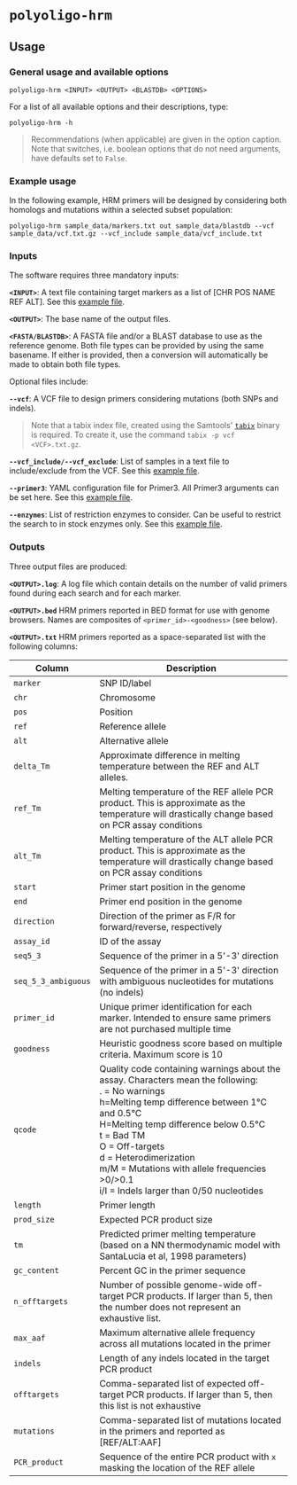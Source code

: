 # `polyoligo-hrm`

## Usage

### General usage and available options

```
polyoligo-hrm <INPUT> <OUTPUT> <BLASTDB> <OPTIONS>
```

For a list of all available options and their descriptions, type:

```
polyoligo-hrm -h
```

> Recommendations (when applicable) are given in the option caption. Note that switches, i.e. boolean options that do not need arguments, have defaults set to `False`.

### Example usage
In the following example, HRM primers will be designed by considering both homologs and mutations within a selected subset population:

```
polyoligo-hrm sample_data/markers.txt out sample_data/blastdb --vcf sample_data/vcf.txt.gz --vcf_include sample_data/vcf_include.txt
```

### Inputs
The software requires three mandatory inputs:

**`<INPUT>`**: A text file containing target markers as a list of [CHR POS NAME REF ALT]. See this [example file](sample_data/markers.txt).

**`<OUTPUT>`**: The base name of the output files.

**`<FASTA/BLASTDB>`**: A FASTA file and/or a BLAST database to use as the reference genome. Both file types can be provided by using the same basename. If either is provided, then a conversion will automatically be made to obtain both file types.

Optional files include:

**`--vcf`**: A VCF file to design primers considering mutations (both SNPs and indels).

> Note that a tabix index file, created using the Samtools' [`tabix`](http://www.htslib.org/doc/tabix.html) binary is required. To create it, use the command `tabix -p vcf <VCF>.txt.gz`.

**`--vcf_include/--vcf_exclude`**: List of samples in a text file to include/exclude from the VCF. See this [example file](sample_data/vcf_include.txt).

**`--primer3`**: YAML configuration file for Primer3. All Primer3 arguments can be set here. See this [example file](sample_data/primer3_example.yaml).

**`--enzymes`**: List of restriction enzymes to consider. Can be useful to restrict the search to in stock enzymes only. See this [example file](sample_data/enzymes.txt).

### Outputs
Three output files are produced:

**`<OUTPUT>.log`**: A log file which contain details on the number of valid primers found during each search and for each marker.

**`<OUTPUT>.bed`** HRM primers reported in BED format for use with genome browsers. Names are composites of `<primer_id>-<goodness>` (see below).

**`<OUTPUT>.txt`** HRM primers reported as a space-separated list with the following columns:

|Column|Description|
|---|---|
|`marker`|SNP ID/label|
|`chr`|Chromosome|
|`pos`|Position|
|`ref`|Reference allele|
|`alt`|Alternative allele|
|`delta_Tm`|Approximate difference in melting temperature between the REF and ALT alleles.|
|`ref_Tm`|Melting temperature of the REF allele PCR product. This is approximate as the temperature will drastically change based on PCR assay conditions|
|`alt_Tm`|Melting temperature of the ALT allele PCR product. This is approximate as the temperature will drastically change based on PCR assay conditions|
|`start`|Primer start position in the genome|
|`end`|Primer end position in the genome|
|`direction`|Direction of the primer as F/R for forward/reverse, respectively|
|`assay_id`|ID of the assay|
|`seq5_3`|Sequence of the primer in a 5'-3' direction|
|`seq_5_3_ambiguous`|Sequence of the primer in a 5'-3' direction with ambiguous nucleotides for mutations (no indels)|
|`primer_id`|Unique primer identification for each marker. Intended to ensure same primers are not purchased multiple time|
|`goodness`|Heuristic goodness score based on multiple criteria. Maximum score is 10|
|`qcode`|Quality code containing warnings about the assay. Characters mean the following:<br>. =  No warnings<br>h=Melting temp difference between 1°C and 0.5°C<br>H=Melting temp difference below 0.5°C<br>t = Bad TM<br>O = Off-targets<br>d = Heterodimerization<br>m/M = Mutations with allele frequencies >0/>0.1<br>i/I = Indels larger than 0/50 nucleotides|
|`length`|Primer length|
|`prod_size`|Expected PCR product size|
|`tm`|Predicted primer melting temperature (based on a NN thermodynamic model with SantaLucia et al, 1998 parameters)|
|`gc_content`|Percent GC in the primer sequence|
|`n_offtargets`|Number of possible genome-wide off-target PCR products. If larger than 5, then the number does not represent an exhaustive list.|
|`max_aaf`|Maximum alternative allele frequency across all mutations located in the primer|
|`indels`|Length of any indels located in the target PCR product|
|`offtargets`|Comma-separated list of expected off-target PCR products. If larger than 5, then this list is not exhaustive|
|`mutations`|Comma-separated list of mutations located in the primers and reported as [REF/ALT:AAF]|
|`PCR_product`|Sequence of the entire PCR product with `x` masking the location of the REF allele|
